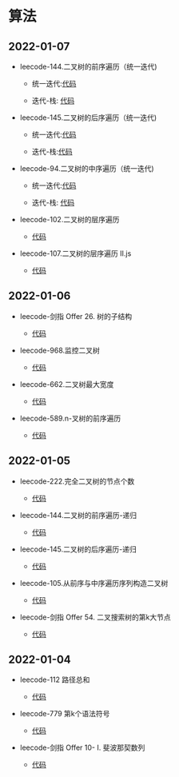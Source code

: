 # 算法

## 2022-01-07
* leecode-144.二叉树的前序遍历（统一迭代)

  * 统一迭代:[代码](https://github.com/zzzz-bang/studybook/blob/main/code/144.%E4%BA%8C%E5%8F%89%E6%A0%91%E7%9A%84%E5%89%8D%E5%BA%8F%E9%81%8D%E5%8E%86-%E7%BB%9F%E4%B8%80%E8%BF%AD%E4%BB%A3.js)

  * 迭代-栈: [代码](https://github.com/zzzz-bang/studybook/blob/main/code/144.%E4%BA%8C%E5%8F%89%E6%A0%91%E7%9A%84%E5%89%8D%E5%BA%8F%E9%81%8D%E5%8E%86-%E8%BF%AD%E4%BB%A3%E6%A0%88.js)

* leecode-145.二叉树的后序遍历（统一迭代)

  * 统一迭代:[代码](https://github.com/zzzz-bang/studybook/blob/main/code/145.%E4%BA%8C%E5%8F%89%E6%A0%91%E7%9A%84%E5%90%8E%E5%BA%8F%E9%81%8D%E5%8E%86-%E7%BB%9F%E4%B8%80%E8%BF%AD%E4%BB%A3.js)

  * 迭代-栈:[代码](https://github.com/zzzz-bang/studybook/blob/main/code/145.%E4%BA%8C%E5%8F%89%E6%A0%91%E7%9A%84%E5%90%8E%E5%BA%8F%E9%81%8D%E5%8E%86-%E8%BF%AD%E4%BB%A3%E6%A0%88.js)

* leecode-94.二叉树的中序遍历（统一迭代)

  * 统一迭代:[代码](https://github.com/zzzz-bang/studybook/blob/main/code/94.%E4%BA%8C%E5%8F%89%E6%A0%91%E7%9A%84%E4%B8%AD%E5%BA%8F%E9%81%8D%E5%8E%86-%E7%BB%9F%E4%B8%80%E8%BF%AD%E4%BB%A3.js)

  * 迭代-栈: [代码](https://github.com/zzzz-bang/studybook/blob/main/code/94.%E4%BA%8C%E5%8F%89%E6%A0%91%E7%9A%84%E4%B8%AD%E5%BA%8F%E9%81%8D%E5%8E%86-%E8%BF%AD%E4%BB%A3%E6%A0%88.js)

* leecode-102.二叉树的层序遍历

  * [代码](https://github.com/zzzz-bang/studybook/blob/main/code/102.%E4%BA%8C%E5%8F%89%E6%A0%91%E7%9A%84%E5%B1%82%E5%BA%8F%E9%81%8D%E5%8E%86.js)

* leecode-107.二叉树的层序遍历 II.js

  * [代码](https://github.com/zzzz-bang/studybook/blob/main/code/107.%E4%BA%8C%E5%8F%89%E6%A0%91%E7%9A%84%E5%B1%82%E5%BA%8F%E9%81%8D%E5%8E%86%20II.js)


## 2022-01-06
* leecode-剑指 Offer 26. 树的子结构

  * [代码](https://github.com/zzzz-bang/studybook/blob/main/code/%E5%89%91%E6%8C%87%20Offer%2026.%20%E6%A0%91%E7%9A%84%E5%AD%90%E7%BB%93%E6%9E%84.js)

* leecode-968.监控二叉树

  * [代码](https://github.com/zzzz-bang/studybook/blob/main/code/968.%E7%9B%91%E6%8E%A7%E4%BA%8C%E5%8F%89%E6%A0%91.js)

* leecode-662.二叉树最大宽度

  * [代码](https://github.com/zzzz-bang/studybook/blob/main/code/662.%E4%BA%8C%E5%8F%89%E6%A0%91%E6%9C%80%E5%A4%A7%E5%AE%BD%E5%BA%A6.js)

* leecode-589.n-叉树的前序遍历

  * [代码](https://github.com/zzzz-bang/studybook/blob/main/code/589.n-%E5%8F%89%E6%A0%91%E7%9A%84%E5%89%8D%E5%BA%8F%E9%81%8D%E5%8E%86.js)


## 2022-01-05
* leecode-222.完全二叉树的节点个数

  * [代码](https://github.com/zzzz-bang/studybook/blob/main/code/222.%E5%AE%8C%E5%85%A8%E4%BA%8C%E5%8F%89%E6%A0%91%E7%9A%84%E8%8A%82%E7%82%B9%E4%B8%AA%E6%95%B0.js)

* leecode-144.二叉树的前序遍历-递归

  * [代码](https://github.com/zzzz-bang/studybook/blob/main/code/144.%E4%BA%8C%E5%8F%89%E6%A0%91%E7%9A%84%E5%89%8D%E5%BA%8F%E9%81%8D%E5%8E%86.js)

* leecode-145.二叉树的后序遍历-递归

  * [代码](https://github.com/zzzz-bang/studybook/blob/main/code/145.%E4%BA%8C%E5%8F%89%E6%A0%91%E7%9A%84%E5%90%8E%E5%BA%8F%E9%81%8D%E5%8E%86.js)

* leecode-105.从前序与中序遍历序列构造二叉树

  * [代码](https://github.com/zzzz-bang/studybook/blob/main/code/105.%E4%BB%8E%E5%89%8D%E5%BA%8F%E4%B8%8E%E4%B8%AD%E5%BA%8F%E9%81%8D%E5%8E%86%E5%BA%8F%E5%88%97%E6%9E%84%E9%80%A0%E4%BA%8C%E5%8F%89%E6%A0%91.js)

* leecode-剑指 Offer 54. 二叉搜索树的第k大节点

  * [代码](https://github.com/zzzz-bang/studybook/blob/main/code/%E5%89%91%E6%8C%87%20Offer%2054.%20%E4%BA%8C%E5%8F%89%E6%90%9C%E7%B4%A2%E6%A0%91%E7%9A%84%E7%AC%ACk%E5%A4%A7%E8%8A%82%E7%82%B9.js)

## 2022-01-04
* leecode-112 路径总和

  * [代码](https://github.com/zzzz-bang/studybook/blob/main/code/112.%E8%B7%AF%E5%BE%84%E6%80%BB%E5%92%8C.js)
  
* leecode-779 第k个语法符号

  * [代码](https://github.com/zzzz-bang/studybook/blob/main/code/779.%E7%AC%ACk%E4%B8%AA%E8%AF%AD%E6%B3%95%E7%AC%A6%E5%8F%B7.js)

* leecode-剑指 Offer 10- I. 斐波那契数列

  * [代码](https://github.com/zzzz-bang/studybook/blob/main/code/%E5%89%91%E6%8C%87%20Offer%2010-%20I.%20%E6%96%90%E6%B3%A2%E9%82%A3%E5%A5%91%E6%95%B0%E5%88%97.js)

